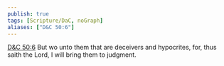 ```yaml
---
publish: true
tags: [Scripture/DaC, noGraph]
aliases: ["D&C 50:6"]
---
```

[D&C 50:6](https://churchofjesuschrist.org/study/scriptures/dc-testament/dc/50?lang=eng&id=p6#p6) But wo unto them that are deceivers and hypocrites, for, thus saith the Lord, I will bring them to judgment.
